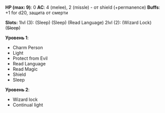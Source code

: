 
**HP (max: 9)**: 0
**AC**: 4 (melee), 2 (missle) - от shield (+permanence)
**Buffs**: +1 for d20, защита от смерти

**Slots:**
1lvl (3): (Sleep) (Sleep) (Read Language)
2lvl (2): (Wizard Lock) (~~Sleep~~)

**Уровень 1**:
- Charm Person
- Light
- Protect from Evil
- Read Language
- Read Magic
- Shield
- Sleep

**Уровень 2**:
- Wizard lock
- Continual light